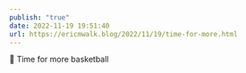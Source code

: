 ```yaml
---
publish: "true"
date: 2022-11-19 19:51:40
url: https://ericmwalk.blog/2022/11/19/time-for-more.html
---
```


<div xmlns="http://www.w3.org/1999/xhtml">
<p>🏀 Time for more basketball </p>
</div>